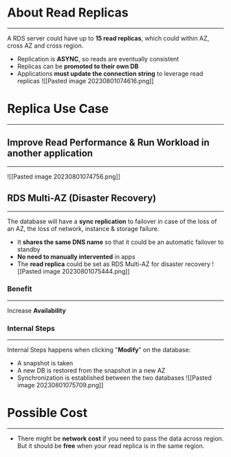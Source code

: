 # About Read Replicas
---

A RDS server could have up to **15 read replicas**, which could within AZ, cross AZ and cross region.
* Replication is **ASYNC**, so reads are eventually consistent
* Replicas can be **promoted to their own DB**
* Applications **must update the connection string** to leverage read replicas
 ![[Pasted image 20230801074616.png]]

# Replica Use Case
---

## Improve Read Performance & Run Workload in another application
---
![[Pasted image 20230801074756.png]]

## RDS Multi-AZ (Disaster Recovery)
---

The database will have a **sync replication** to failover in case of the loss of an AZ, the loss of network, instance & storage failure.
* It **shares the same DNS name** so that it could be an automatic failover to standby
* **No need to manually intervented** in apps
* The **read replica** could be set as RDS Multi-AZ for disaster recovery
![[Pasted image 20230801075444.png]]

### Benefit
---

Increase **Availability**

### Internal Steps 
---

Internal Steps happens when clicking "**Modify**" on the database:
* A snapshot is taken 
* A new DB is restored from the snapshot in a new AZ 
* Synchronization is established between the two databases
![[Pasted image 20230801075709.png]]

# Possible Cost
---

* There might be **network cost** if you need to pass the data across region. But it should be **free** when your read replica is in the same region. 